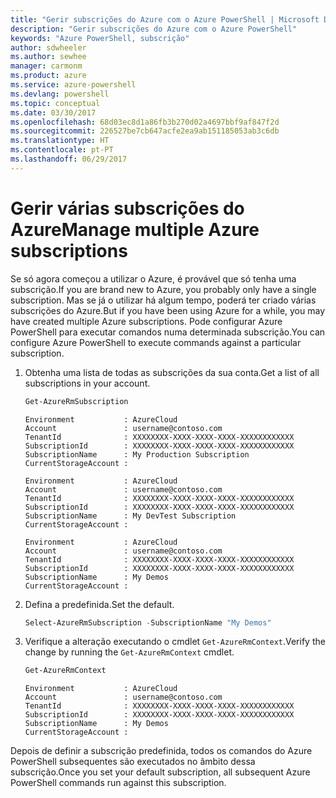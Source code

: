 ```yaml
---
title: "Gerir subscrições do Azure com o Azure PowerShell | Microsoft Docs"
description: "Gerir subscrições do Azure com o Azure PowerShell"
keywords: "Azure PowerShell, subscrição"
author: sdwheeler
ms.author: sewhee
manager: carmonm
ms.product: azure
ms.service: azure-powershell
ms.devlang: powershell
ms.topic: conceptual
ms.date: 03/30/2017
ms.openlocfilehash: 68d03ec8d1a86fb3b270d02a4697bbf9af847f2d
ms.sourcegitcommit: 226527be7cb647acfe2ea9ab151185053ab3c6db
ms.translationtype: HT
ms.contentlocale: pt-PT
ms.lasthandoff: 06/29/2017
---
```

# <span data-ttu-id="ff4a9-104">Gerir várias subscrições do Azure</span><span class="sxs-lookup"><span data-stu-id="ff4a9-104">Manage multiple Azure subscriptions</span></span>
<a id="manage-multiple-azure-subscriptions" class="xliff"></a>

<span data-ttu-id="ff4a9-105">Se só agora começou a utilizar o Azure, é provável que só tenha uma subscrição.</span><span class="sxs-lookup"><span data-stu-id="ff4a9-105">If you are brand new to Azure, you probably only have a single subscription.</span></span> <span data-ttu-id="ff4a9-106">Mas se já o utilizar há algum tempo, poderá ter criado várias subscrições do Azure.</span><span class="sxs-lookup"><span data-stu-id="ff4a9-106">But if you have been using Azure for a while, you may have created multiple Azure subscriptions.</span></span> <span data-ttu-id="ff4a9-107">Pode configurar Azure PowerShell para executar comandos numa determinada subscrição.</span><span class="sxs-lookup"><span data-stu-id="ff4a9-107">You can configure Azure PowerShell to execute commands against a particular subscription.</span></span>

1. <span data-ttu-id="ff4a9-108">Obtenha uma lista de todas as subscrições da sua conta.</span><span class="sxs-lookup"><span data-stu-id="ff4a9-108">Get a list of all subscriptions in your account.</span></span>

    ```powershell
    Get-AzureRmSubscription
    ```

    ```
    Environment           : AzureCloud
    Account               : username@contoso.com
    TenantId              : XXXXXXXX-XXXX-XXXX-XXXX-XXXXXXXXXXXX
    SubscriptionId        : XXXXXXXX-XXXX-XXXX-XXXX-XXXXXXXXXXXX
    SubscriptionName      : My Production Subscription
    CurrentStorageAccount :

    Environment           : AzureCloud
    Account               : username@contoso.com
    TenantId              : XXXXXXXX-XXXX-XXXX-XXXX-XXXXXXXXXXXX
    SubscriptionId        : XXXXXXXX-XXXX-XXXX-XXXX-XXXXXXXXXXXX
    SubscriptionName      : My DevTest Subscription
    CurrentStorageAccount :

    Environment           : AzureCloud
    Account               : username@contoso.com
    TenantId              : XXXXXXXX-XXXX-XXXX-XXXX-XXXXXXXXXXXX
    SubscriptionId        : XXXXXXXX-XXXX-XXXX-XXXX-XXXXXXXXXXXX
    SubscriptionName      : My Demos
    CurrentStorageAccount :
    ```

2. <span data-ttu-id="ff4a9-109">Defina a predefinida.</span><span class="sxs-lookup"><span data-stu-id="ff4a9-109">Set the default.</span></span>

    ```powershell
    Select-AzureRmSubscription -SubscriptionName "My Demos"
    ```

3. <span data-ttu-id="ff4a9-110">Verifique a alteração executando o cmdlet `Get-AzureRmContext`.</span><span class="sxs-lookup"><span data-stu-id="ff4a9-110">Verify the change by running the `Get-AzureRmContext` cmdlet.</span></span>

    ```powershell
    Get-AzureRmContext
    ```

    ```
    Environment           : AzureCloud
    Account               : username@contoso.com
    TenantId              : XXXXXXXX-XXXX-XXXX-XXXX-XXXXXXXXXXXX
    SubscriptionId        : XXXXXXXX-XXXX-XXXX-XXXX-XXXXXXXXXXXX
    SubscriptionName      : My Demos
    CurrentStorageAccount :
    ```

<span data-ttu-id="ff4a9-111">Depois de definir a subscrição predefinida, todos os comandos do Azure PowerShell subsequentes são executados no âmbito dessa subscrição.</span><span class="sxs-lookup"><span data-stu-id="ff4a9-111">Once you set your default subscription, all subsequent Azure PowerShell commands run against this subscription.</span></span>
